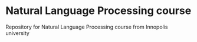 # Natural Language Processing course
Repository for Natural Language Processing course from Innopolis university
